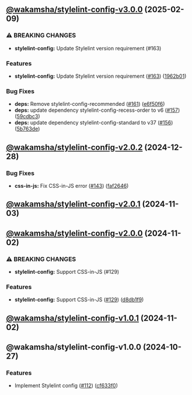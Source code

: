 ## [@wakamsha/stylelint-config-v3.0.0](https://github.com/wakamsha/frontend-tools/compare/@wakamsha/stylelint-config-v2.0.2...@wakamsha/stylelint-config-v3.0.0) (2025-02-09)

### ⚠ BREAKING CHANGES

* **stylelint-config:** Update Stylelint version requirement (#163)

### Features

* **stylelint-config:** Update Stylelint version requirement ([#163](https://github.com/wakamsha/frontend-tools/issues/163)) ([1962b01](https://github.com/wakamsha/frontend-tools/commit/1962b01bc76cb83a43181e0ba7cee9c9ec858f78))

### Bug Fixes

* **deps:** Remove stylelint-config-recommended ([#161](https://github.com/wakamsha/frontend-tools/issues/161)) ([e6f50f6](https://github.com/wakamsha/frontend-tools/commit/e6f50f63f2756eac6da5ffb84ddcacb1b376b82d))
* **deps:** update dependency stylelint-config-recess-order to v6 ([#157](https://github.com/wakamsha/frontend-tools/issues/157)) ([59cdbc3](https://github.com/wakamsha/frontend-tools/commit/59cdbc3692ca1287ec79b8db52b0e9c161f83eeb))
* **deps:** update dependency stylelint-config-standard to v37 ([#156](https://github.com/wakamsha/frontend-tools/issues/156)) ([5b763de](https://github.com/wakamsha/frontend-tools/commit/5b763de76cf88c6b81a5aea34f49c6ea306b56ed))

## [@wakamsha/stylelint-config-v2.0.2](https://github.com/wakamsha/frontend-tools/compare/@wakamsha/stylelint-config-v2.0.1...@wakamsha/stylelint-config-v2.0.2) (2024-12-28)

### Bug Fixes

* **css-in-js:** Fix CSS-in-JS error ([#143](https://github.com/wakamsha/frontend-tools/issues/143)) ([faf2646](https://github.com/wakamsha/frontend-tools/commit/faf2646528c46c3955e963197168074be4d0ab96))

## [@wakamsha/stylelint-config-v2.0.1](https://github.com/wakamsha/frontend-tools/compare/@wakamsha/stylelint-config-v2.0.0...@wakamsha/stylelint-config-v2.0.1) (2024-11-03)

## [@wakamsha/stylelint-config-v2.0.0](https://github.com/wakamsha/frontend-tools/compare/@wakamsha/stylelint-config-v1.0.1...@wakamsha/stylelint-config-v2.0.0) (2024-11-02)

### ⚠ BREAKING CHANGES

* **stylelint-config:** Support CSS-in-JS (#129)

### Features

* **stylelint-config:** Support CSS-in-JS ([#129](https://github.com/wakamsha/frontend-tools/issues/129)) ([d8db1f9](https://github.com/wakamsha/frontend-tools/commit/d8db1f9493e1299534bbeea569433322f0a2e16d))

## [@wakamsha/stylelint-config-v1.0.1](https://github.com/wakamsha/frontend-tools/compare/@wakamsha/stylelint-config-v1.0.0...@wakamsha/stylelint-config-v1.0.1) (2024-11-02)

## @wakamsha/stylelint-config-v1.0.0 (2024-10-27)

### Features

* Implement Stylelint config ([#112](https://github.com/wakamsha/frontend-tools/issues/112)) ([cf633f0](https://github.com/wakamsha/frontend-tools/commit/cf633f01e23ede24680c5a3b08e4b6b87aee6f35))
